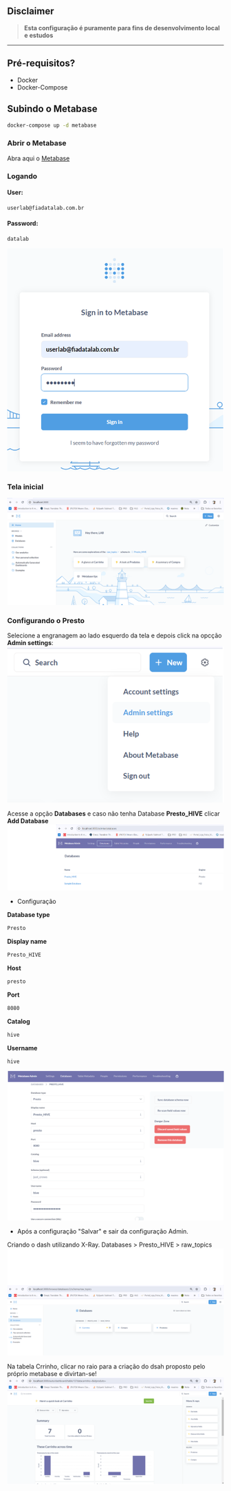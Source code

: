 ## Disclaimer
> **Esta configuração é puramente para fins de desenvolvimento local e estudos**
> 

---

## Pré-requisitos?
* Docker
* Docker-Compose


## Subindo o Metabase
```bash
docker-compose up -d metabase
```

### Abrir o Metabase
Abra aqui o [Metabase](http://localhost:3000/)


### Logando

#### User:
```bash
userlab@fiadatalab.com.br
```
#### Password:
```bash
datalab
```
![Lab](../content/login_metabase.png)


### Tela inicial

![Lab](../content/tela_inicial.png)



### Configurando o Presto

Selecione a engranagem ao lado esquerdo da tela e depois click na opcção **Admin settings**:
![Lab](../content/config_metabase.png)


Acesse a opção **Databases** e caso não tenha Database **Presto_HIVE** clicar **Add Database**   ![Lab](../content/config_metabase_1.png)


- Configuração

**Database type**
```bash
Presto
```
**Display name**
```bash
Presto_HIVE
```

**Host**
```bash
presto
```

**Port**
```bash
8080
```

**Catalog**
```bash
hive
```

**Username**
```bash
hive
```
![Lab](../content/config_metabase_2.png)

- Após a configuração "Salvar" e sair da configuração Admin.


Criando o dash utilizando X-Ray. Databases > Presto_HIVE > raw_topics
![Lab](../content/config_metabase_3.png)



Na tabela Crrinho, clicar no raio para a criação do dsah proposto pelo próprio metabase e divirtan-se!
![Lab](../content/config_metabase_4.png)








